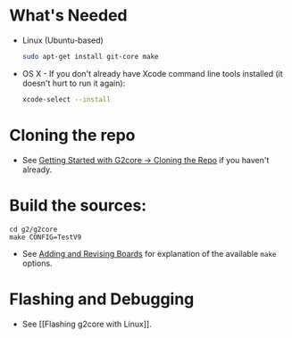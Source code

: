 # What's Needed

* Linux (Ubuntu-based)
  ```bash
  sudo apt-get install git-core make
  ```

* OS X - If you don't already have Xcode command line tools installed (it doesn't hurt to run it again):
  ```bash
  xcode-select --install
  ```

# Cloning the repo

  * See [Getting Started with G2core → Cloning the Repo](https://github.com/synthetos/g2/wiki/Getting-Started-with-g2core-Development#cloning-the-repo) if you haven't already.

# Build the sources:

```
cd g2/g2core
make CONFIG=TestV9
```

* See [Adding and Revising Boards](Adding-and-Revising-Boards) for explanation of the available `make` options.

# Flashing and Debugging

- See [[Flashing g2core with Linux]].
